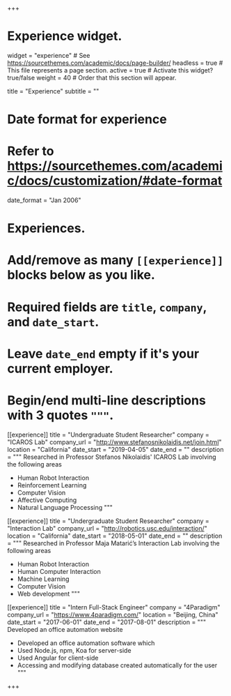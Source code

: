 +++
# Experience widget.
widget = "experience"  # See https://sourcethemes.com/academic/docs/page-builder/
headless = true  # This file represents a page section.
active = true  # Activate this widget? true/false
weight = 40  # Order that this section will appear.

title = "Experience"
subtitle = ""

# Date format for experience
#   Refer to https://sourcethemes.com/academic/docs/customization/#date-format
date_format = "Jan 2006"

# Experiences.
#   Add/remove as many `[[experience]]` blocks below as you like.
#   Required fields are `title`, `company`, and `date_start`.
#   Leave `date_end` empty if it's your current employer.
#   Begin/end multi-line descriptions with 3 quotes `"""`.

[[experience]]
  title = "Undergraduate Student Researcher"
  company = "ICAROS Lab"
  company_url = "<http://www.stefanosnikolaidis.net/join.html>"
  location = "California"
  date_start = "2019-04-05"
  date_end = ""
  description = """
  Researched in Professor Stefanos Nikolaidis' ICAROS Lab involving the following areas
  
  - Human Robot Interaction
  - Reinforcement Learning
  - Computer Vision
  - Affective Computing
  - Natural Language Processing
  """

[[experience]]
  title = "Undergraduate Student Researcher"
  company = "Interaction Lab"
  company_url = "<http://robotics.usc.edu/interaction/>"
  location = "California"
  date_start = "2018-05-01"
  date_end = ""
  description = """
  Researched in Professor Maja Matarić’s Interaction Lab involving the following areas
  
  - Human Robot Interaction
  - Human Computer Interaction
  - Machine Learning
  - Computer Vision
  - Web development
  """

[[experience]]
  title = "Intern Full-Stack Engineer"
  company = "4Paradigm"
  company_url = "<https://www.4paradigm.com/>"
  location = "Beijing, China"
  date_start = "2017-06-01"
  date_end = "2017-08-01"
  description = """
  Developed an office automation website
  
  - Developed an office automation software which
  - Used Node.js, npm, Koa for server-side
  - Used Angular for client-side
  - Accessing and modifying database created automatically for the user
  """

+++
